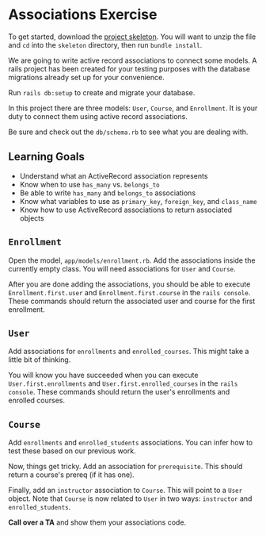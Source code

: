 # Associations Exercise

To get started, download the [project skeleton][skeleton].  You will want to unzip the file and `cd` into the `skeleton` directory, then run `bundle install`.

We are going to write active record associations to connect some models.
A rails project has been created for your testing purposes with the database
migrations already set up for your convenience. 

Run `rails db:setup` to create and migrate your database.

In this project there are three models:
`User`, `Course`, and `Enrollment`. It is your duty to connect them using
active record associations.

Be sure and check out the `db/schema.rb` to see what you are dealing with.

[skeleton]: skeleton.zip?raw=true

## Learning Goals

* Understand what an ActiveRecord association represents
* Know when to use `has_many` vs. `belongs_to`
* Be able to write `has_many` and `belongs_to` associations
* Know what variables to use as `primary_key`, `foreign_key`, and `class_name`
* Know how to use ActiveRecord associations to return associated objects

## `Enrollment`

Open the model, `app/models/enrollment.rb`. Add the associations inside the
currently empty class. You will need associations for `User` and `Course`.

After you are done adding the associations, you should be able to execute
`Enrollment.first.user` and `Enrollment.first.course` in the `rails
console`. These commands should return the associated user and course
for the first enrollment.

## `User`

Add associations for `enrollments` and
`enrolled_courses`. This might take a little bit of thinking.

You will know you have succeeded when you can execute
`User.first.enrollments` and `User.first.enrolled_courses` in the `rails
console`. These commands should return the user's enrollments and
enrolled courses.


## `Course`

Add `enrollments` and `enrolled_students` associations. You can infer
how to test these based on our previous work.

Now, things get tricky. Add an association for `prerequisite`. This
should return a course's prereq (if it has one).

Finally, add an `instructor` association to `Course`. This will point to
a `User` object. Note that `Course` is now related to `User` in two
ways: `instructor` and `enrolled_students`.

**Call over a TA** and show them your associations code.

